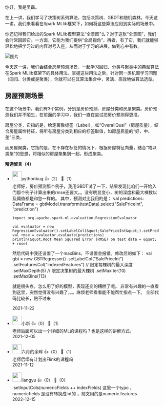 你好，我是吴磊。

在上一讲，我们学习了决策树系列算法，包括决策树、GBDT和随机森林。今天这一讲，我们来看看在Spark MLlib框架下，如何将这些算法应用到实际的场景中。

你还记得我们给出的Spark MLlib模型算法“全景图”么？对于这张“全景图”，我们会时常回顾它。一方面，它能为我们提供“全局视角”，再者，有了它，我们就能够轻松地把学习过的内容对号入座，从而对于学习的进展，做到心中有数。

![图片](https://static001.geekbang.org/resource/image/f1/54/f1d0ce11953030d6a9eb4475c7827d54.jpg?wh=1920x2035 "Spark MLlib支持的模型算法")

今天这一讲，我们会结合房屋预测场景，一起学习回归、分类与聚类中的典型算法在Spark MLlib框架下的具体用法。掌握这些用法之后，针对同一类机器学习问题（回归、分类或是聚类），你就可以在其算法集合中，灵活、高效地做算法选型。

## 房屋预测场景

在这个场景中，我们有3个实例，分别是房价预测、房屋分类和房屋聚类。房价预测我们并不陌生，在前面的学习中，我们一直在尝试把房价预测得更准。

房屋分类，它指的是，给定离散标签（Label），如“OverallQual”（房屋质量），结合房屋属性特征，将所有房屋分类到相应的标签取值，如房屋质量的“好、中、差”三类。

而房屋聚类，它指的是，在不存在标签的情况下，根据房屋特征向量，结合“物以类聚”的思想，将相似的房屋聚集到一起，形成聚类。
<div><strong>精选留言（4）</strong></div><ul>
<li><img src="https://wx.qlogo.cn/mmopen/vi_32/wgMMrp1hvSB3E30KqZvMsj3KQdAI3T1uQM77LT7hZ65nVSjPGRg3AbUOyiahnssA6AIT5PAkyHFmlTBzUH9gdyQ/132" width="30px"><span>pythonbug</span> 👍（2） 💬（1）<div>老师好，房价预测那个例子，我用GBDT试了一下，结果发现比咱们一开始入门那个例子计算出来的rmse还要大。。没有明显变小，树的深度和最大棵数以及阈值都是和您一样的。
其中，预测对比我用的是：
val predictions: DataFrame = gbtModel.transform(testData).select(&quot;SalePriceInt&quot;, &quot;prediction&quot;)

    import org.apache.spark.ml.evaluation.RegressionEvaluator

    val evaluator = new RegressionEvaluator().setLabelCol(&quot;SalePriceInt&quot;).setPredictionCol(&quot;prediction&quot;).setMetricName(&quot;rmse&quot;)
    val rmse = evaluator.evaluate(predictions)
    println(&quot;Root Mean Squared Error (RMSE) on test data = &quot; + rmse)
然后代码中我还设置了一个maxBins，不设置会报错。修改后的如下：
val gbt = new GBTRegressor()
      .setLabelCol(&quot;SalePriceInt&quot;)
      .setFeaturesCol(&quot;indexedFeatures&quot;)
      &#47;&#47; 限定每棵树的最大深度
      .setMaxDepth(5)
      &#47;&#47; 限定决策树的最大棵树
      .setMaxIter(10)
      .setMaxBins(113)

就是很头疼，怎么用了好的模型，表现还变的糟糕了呢。
非常有兴趣的一直看到这里，突然觉得没有兴趣了。。。麻烦老师看看能不能帮忙指点一下。
全部代码比较长，贴不过来</div>2021-11-22</li><br/><li><img src="https://static001.geekbang.org/account/avatar/00/19/cd/04/e27b7803.jpg" width="30px"><span>小新</span> 👍（0） 💬（1）<div>老师后面可以出一个详细的ML的课程吗？也是这样的讲解方式。</div>2021-12-05</li><br/><li><img src="https://static001.geekbang.org/account/avatar/00/12/09/92/201da8a7.jpg" width="30px"><span>六月的余晖</span> 👍（0） 💬（1）<div>老师后续有计划出Flink的课程吗</div>2021-11-12</li><br/><li><img src="" width="30px"><span>liangyu</span> 👍（0） 💬（0）<div>.setInputCols(numericFields ++ indexFields) 这里一个typo ， numericfields 是没有转换成int的 ，前文用的是numeric features</div>2022-12-15</li><br/>
</ul>